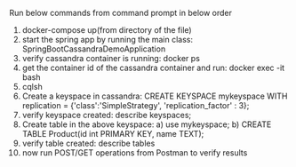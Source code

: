 Run below commands from command prompt in below order

1. docker-compose up(from directory of the file)
2. start the spring app by running the main class: SpringBootCassandraDemoApplication
3. verify cassandra container is running: docker ps
4. get the container id of the cassandra container and run: docker exec -it <containerid> bash
5. cqlsh
6. Create a keyspace in cassandra: CREATE KEYSPACE mykeyspace WITH replication = {'class':'SimpleStrategy', 'replication_factor' : 3};
7. verify keyspace created: describe keyspaces; 
8. Create table in the above keyspace:
    a) use mykeyspace;
    b) CREATE TABLE Product(id int PRIMARY KEY, name TEXT);
9. verify table created: describe tables
10. now run POST/GET operations from Postman to verify results